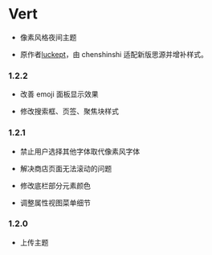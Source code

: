 # Vert

- 像素风格夜间主题

- 原作者[luckept](https://github.com/luckept)，由 chenshinshi 适配新版思源并增补样式。

### 1.2.2

- 改善 emoji 面板显示效果

- 修改搜索框、页签、聚焦块样式

### 1.2.1

- 禁止用户选择其他字体取代像素风字体

- 解决商店页面无法滚动的问题

- 修改底栏部分元素颜色

- 调整属性视图菜单细节

### 1.2.0

- 上传主题
